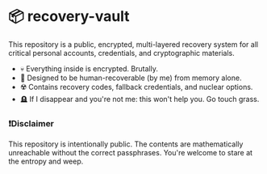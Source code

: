 # 📦 recovery-vault

This repository is a public, encrypted, multi-layered recovery system for all critical personal accounts, credentials, and cryptographic materials.

- 💀 Everything inside is encrypted. Brutally.
- 🧠 Designed to be human-recoverable (by me) from memory alone.
- ☢️ Contains recovery codes, fallback credentials, and nuclear options.
- 🪦 If I disappear and you're not me: this won't help you. Go touch grass.

### ❗️Disclaimer

This repository is intentionally public. The contents are mathematically unreachable without the correct passphrases. You're welcome to stare at the entropy and weep.
